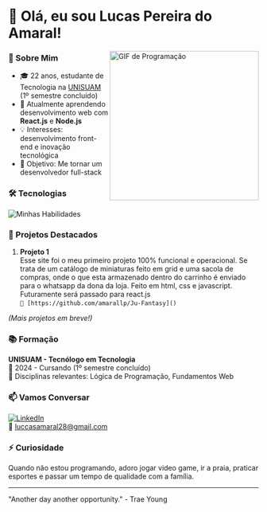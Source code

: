 # 👋 Olá, eu sou Lucas Pereira do Amaral!

<img align="right" width="300" src="https://media.giphy.com/media/qgQUggAC3Pfv687qPC/giphy.gif" alt="GIF de Programação">

### 🚀 Sobre Mim
- 🎓 22 anos, estudante de Tecnologia na [UNISUAM](https://www.unisuam.edu.br/) (1º semestre concluído)
- 🌱 Atualmente aprendendo desenvolvimento web com **React.js** e **Node.js**
- 💡 Interesses: desenvolvimento front-end e inovação tecnológica
- 🎯 Objetivo: Me tornar um desenvolvedor full-stack

### 🛠 Tecnologias
![Minhas Habilidades](https://skillicons.dev/icons?i=html,css,js,git,github)

### 📂 Projetos Destacados
1. **Projeto 1**  
   Esse site foi o meu primeiro projeto 100% funcional e operacional. Se trata de um catálogo de miniaturas feito em grid e uma sacola de compras, onde o que esta armazenado dentro do carrinho é enviado para o whatsapp da dona da loja. Feito em html, css e javascript. Futuramente será passado para react.js  
   `🔗 [https://github.com/amarallp/Ju-Fantasy]()`

*(Mais projetos em breve!)*

### 📚 Formação
**UNISUAM - Tecnólogo em Tecnologia**  
📅 2024 - Cursando (1º semestre concluído)  
📖 Disciplinas relevantes: Lógica de Programação, Fundamentos Web

### 📫 Vamos Conversar
[![LinkedIn](https://img.shields.io/badge/-LinkedIn-0077B5?style=flat&logo=linkedin)](https://www.linkedin.com/in/lucas-amaral-webdev/)  
📧 luccasamaral28@gmail.com

### ⚡ Curiosidade
Quando não estou programando, adoro jogar video game, ir a praia, praticar esportes e passar um tempo de qualidade com a família.

---

"Another day another opportunity." - Trae Young 

